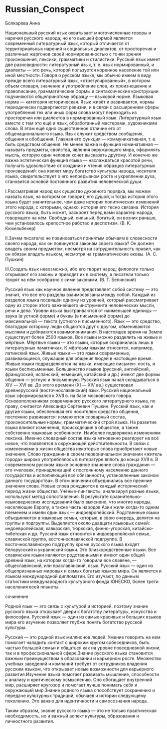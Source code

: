 # Russian_Conspect
Болкарева Анна

Национальный русский язык охватывает многочисленные говоры и наречия русского народа, но его высшей формой является современный литературный язык,  который  отличается от территориальных наречий и социальных диалектов, от просторечия  и  различных  жаргонов  своей  нормированностью с точки зрения произношения, лексики, грамматики и стилистики. Русский язык имеет две разновидности: литературный язык, т. е. язык нормированный, и диалекты — это речь, которой пользуется коренное население той или иной местности. Говоря о русском языке, мы обычно имеем в виду прежде всего литературный язык, «отрегулированный», в котором объем словаря, значение и употребление слов, их произношение и правописание, грамматические формы и синтаксические конструкции подчиняются общепринятому образцу — языковой норме. Языковая  норма  —  категория  историческая.  Язык  живёт и развивается, нормы периодически подвергаются ревизии, и в связи с расширением сферы употребления тех или иных форм слова могут переходить из просторечия или диалектов в нормированный язык. Литературный язык вместе с тем это ещё и язык, обработанный мастерами, художниками слова. В этом ещё одно существенное отличие его от общенационального языка. Язык служит средством сообщения, общения и обобщения. Главная его функция — коммуникативная, т. е. быть средством общения. Не менее важна и функция номинативная — называть предметы, свойства, явления окружающего мира, оформлять мысль, которую один человек хочет высказать другому. И конечно же важна эстетическая функция языка — наслаждаться красотой речи, получать удовольствие от создания и чтения образцов литературных произведений: она являет миру богатство культуры народа, носителя языка, свидетельствует о его непрерывном росте и укреплении духа, становится основой постоянного развития человеческой души. 

I.Рассматривая народ как существо духовного порядка, мы можем назвать язык, на котором он говорит, его душой, и тогда история этого языка будет значительнее, чем даже история политических изменений этого народа, с которыми, однако, история его тесно связана. История русского языка, быть может, раскроет перед вами характер народа, говорящего на нём. Свободный, сильный, богатый, он возник раньше, чем установилось крепостное рабство и деспотизм.
(В. К. Кюхельбекер)

II.Зачем  писателю  не  повиноваться  принятым  обычаям в словесности своего народа, как он повинуется законам своего языка? Он должен владеть своим предметом, несмотря на затруднительность правил, как он обязан владеть языком, несмотря на грамматические оковы.
(А. С. Пушкин)

III.Создать язык невозможно, ибо его творит народ; филологи только открывают его законы и приводят их в систему, а писатели только творят на нём сообразно с сими законами.
(В. Г. Белинский)

Русский язык как научное явление представляет собой систему — это значит, что все его разделы взаимосвязаны между собой. Каждый из разделов языка посвящён одному из уровней, который рассматривает одну из сторон этого важнейшего инструмента человеческих мысли, речи и дела. Уровни языка выстраиваются от наименьшей единицы — звука (в устной форме) и буквы (в письменной форме) до максимальной — текста (устного и письменного).
Язык — это средство, благодаря которому люди общаются друг с другом, обмениваются мыслями и добиваются взаимопонимания.
В настоящее время на Земле существует более 2500 языков.
Все языки можно разделить на живые и мёртвые.
Мёртвые языки — это языки, которые сохранились лишь в литературных памятниках. К мёртвым языкам относится, например, латинский язык. 
Живые языки — это языки современные, развивающиеся, служащие для общения людей в настоящее время.
Живые языки подразделяются на языки, имеющие письмен- ность, и языки бесписьменные. Большинство языков (русский, английский, французский,  испанский,  немецкий,  китайский и др.) имеют две формы общения — устную и письменную. 
Русский язык начал складываться в ХIV — ХVI вв. До этого времени (ХI — ХIV вв.) существовал древнерусский (восточнославянский) язык. Русский национальный язык сформировался к ХVII в. на базе московского говора.
Основоположником современного русского литературного языка, по праву, считается Александр Сергеевич Пушкин. 
Русский язык, как и другие языки, обеспечивая его носителям средство общения, постоянно развивается: изменяются словарный состав, произносительные нормы, грамматический строй языка. На развитие языка влияют изменения, происходящие в обществе, а также собственно языковые особенности.
Наиболее подвержена изменениям лексика. Именно словарный состав языка мгновенно реагирует на всё новое, что появляется в окружающей действительности. 
В связи с изменениями в жизни общества некоторые слова приобретают новые значения. Слово гражданин в своём первоначальном значении «житель города» широко употреблялось в литературе вплоть до конца ХVII в.
В  современном  русском  языке  основное  значение  слова гражданин — это «человек, принадлежащий к постоянному населению данного государства и исполняющий все обязанности, установленные законом данного государства». В этом значении объединились все прежние значения слова.
Новые слова рождаются в каждый исторический период жизни общества.
Учёные-лингвисты, анализируя разные языки, используют метод сопоставления. В результате сравнительно-языковедческих исследований было выяснено, что многие народы, населяющие Европу, а также часть народов Азии жили когда-то одним племенем и имели один язык — индоевропейский.
Родственные языки объединяются в языковые семьи, которые, в свою очередь, делятся на группы и подгруппы. Выделяется около двадцати языковых семей: индоевропейская, кавказская, тюркская, финно-угорская, китайско-тибетская и др.
Русский язык относится к индоевропейской семье, славянской группе, восточнославянской подгруппе. В восточнославянскую подгруппу кроме русского языка входят белорусский и украинский языки. Это близкородственные языки. 
Все славянские языки являются родственными и имеют один общий древний язык, на котором когда-то говорили все славяне, — общеславянский, или праславянский, язык.
Русский язык — один из общепризнанных мировых и самых богатых языков мира. Он является и языком международной дипломатии. Его изучают, по данным статистики международного культурного фонда ЮНЕСКО, более трети населения всей планеты.

сочинение

Родной язык — это связь с культурой и историей. поэтому знание русского языка открывает двери к богатству литературы, искусства и философии. Русский язык — один из самых красивых и больших языков мира его изучение позволяет глубже понять богатство русской культуры.

Русский — это родной язык миллионов людей. Умение говорить на нем помогает наладить контакт с широким кругом собеседников, быть частью большой семьи и общаться как на уровне повседневной жизни, так и в профессиональной сфере.Знание русского языка становится важным преимуществом в образовании и карьерном росте. Множество учебных заведений и компаний требует от сотрудников владения русским языком, что открывает новые возможности для карьерного развития.Изучение языка помогает развивать мышление, способности к анализу и критическому осмыслению. Оно обогащает внутренний мир, расширяет кругозор и помогает лучше понимать себя и окружающий мир.Знание родного языка способствует сохранению и передаче культурных традиций, обычаев и истории следующему поколению. Это важно для идентичности и самосознания народа.

Таким образом, знание русского языка — это не только практическая необходимость, но и важный аспект культуры, образования и личностного развития.